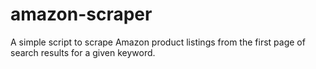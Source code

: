 # amazon-scraper
A simple script to scrape Amazon product listings from the first page of search results for a given keyword.
